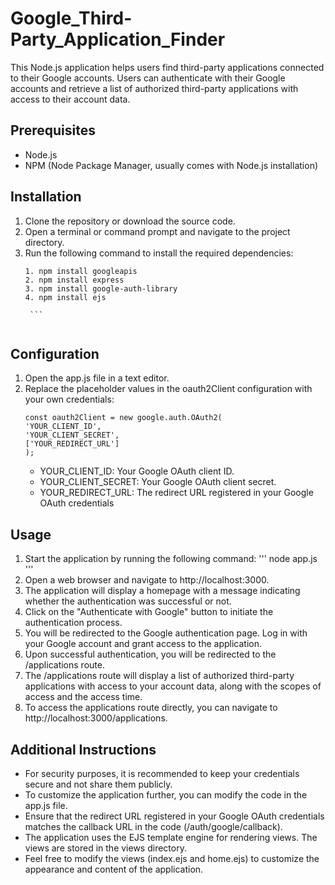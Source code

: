 # Google_Third-Party_Application_Finder
This Node.js application helps users find third-party applications connected to their Google accounts. Users can authenticate with their Google accounts and retrieve a list of authorized third-party applications with access to their account data.

## Prerequisites ##
 * Node.js
 * NPM (Node Package Manager, usually comes with Node.js installation)

## Installation ##
  1. Clone the repository or download the source code.
  2. Open a terminal or command prompt and navigate to the project directory.
  3. Run the following command to install the required dependencies:
        ```
       1. npm install googleapis
       2. npm install express
       3. npm install google-auth-library
       4. npm install ejs
       
         ```
         
## Configuration ##
   1. Open the app.js file in a text editor.
   2. Replace the placeholder values in the oauth2Client configuration with your own credentials:
         ```
         const oauth2Client = new google.auth.OAuth2(
        'YOUR_CLIENT_ID',
        'YOUR_CLIENT_SECRET',
        ['YOUR_REDIRECT_URL']
        );
        
         ```
      * YOUR_CLIENT_ID: Your Google OAuth client ID.
      * YOUR_CLIENT_SECRET: Your Google OAuth client secret.
      * YOUR_REDIRECT_URL: The redirect URL registered in your Google OAuth credentials
## Usage ##
   1. Start the application by running the following command:
        ''' node app.js '''
   2. Open a web browser and navigate to http://localhost:3000.
   3. The application will display a homepage with a message indicating whether the authentication was successful or not.
   4. Click on the "Authenticate with Google" button to initiate the authentication process.
   5. You will be redirected to the Google authentication page. Log in with your Google account and grant access to the application.
   6. Upon successful authentication, you will be redirected to the /applications route.
   7. The /applications route will display a list of authorized third-party applications with access to your account data, along with the scopes of access and the access time.
   8. To access the applications route directly, you can navigate to http://localhost:3000/applications.
  
## Additional Instructions ##
   * For security purposes, it is recommended to keep your credentials secure and not share them publicly.
   * To customize the application further, you can modify the code in the app.js file.
   * Ensure that the redirect URL registered in your Google OAuth credentials matches the callback URL in the code (/auth/google/callback).
   * The application uses the EJS template engine for rendering views. The views are stored in the views directory.
   * Feel free to modify the views (index.ejs and home.ejs) to customize the appearance and content of the application.
